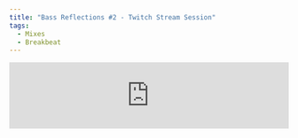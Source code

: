```yaml
---
title: "Bass Reflections #2 - Twitch Stream Session"
tags: 
  - Mixes
  - Breakbeat
---
```


<iframe width="100%" height="120" src="https://www.mixcloud.com/widget/iframe/?hide_cover=1&feed=%2Fbassreflections%2Fbass-reflections-2016-05-21%2F" frameborder="0"></iframe>